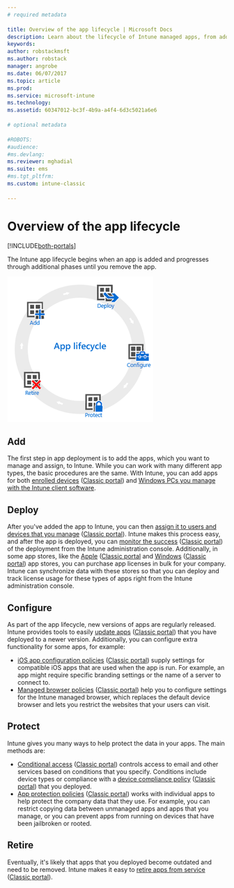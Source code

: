 ```yaml
---
# required metadata

title: Overview of the app lifecycle | Microsoft Docs
description: Learn about the lifecycle of Intune managed apps, from adding them, to their eventual retirement.
keywords:
author: robstackmsft
ms.author: robstack
manager: angrobe
ms.date: 06/07/2017
ms.topic: article
ms.prod:
ms.service: microsoft-intune
ms.technology:
ms.assetid: 60347012-bc3f-4b9a-a4f4-6d3c5021a6e6

# optional metadata

#ROBOTS:
#audience:
#ms.devlang:
ms.reviewer: mghadial
ms.suite: ems
#ms.tgt_pltfrm:
ms.custom: intune-classic

---
```


# Overview of the app lifecycle

[!INCLUDE[both-portals](./includes/note-for-both-portals.md)]

The Intune app lifecycle begins when an app is added and progresses through additional phases until you remove the app.

![The app lifecycle](./media/app-lifecycle.png "the Intune app lifecycle")

## Add

The first step in app deployment is to add the apps, which you want to manage and assign, to Intune. While you can work with many different app types, the basic procedures are the same. With Intune, you can add apps for both [enrolled devices](apps-add.md) ([Classic portal](/intune-classic/deploy-use/add-apps-for-mobile-devices-in-microsoft-intune)) and [Windows PCs you manage with the Intune client software](/intune-classic/deploy-use/add-apps-for-windows-pcs-in-microsoft-intune).

## Deploy

After you've added the app to Intune, you can then [assign it to users and devices that you manage](apps-deploy.md) ([Classic portal](/intune-classic/deploy-use/deploy-apps)). Intune makes this process easy, and after the app is deployed, you can [monitor the success](apps-monitor.md) ([Classic portal](/intune-classic/deploy-use/monitor-apps-in-microsoft-intune)) of the deployment from the Intune administration console. Additionally, in some app stores, like the  [Apple](vpp-apps-ios.md) ([Classic portal](/intune-classic/deploy-use/manage-ios-apps-you-purchased-through-a-volume-purchase-program-with-microsoft-intune) and [Windows](windows-store-for-business.md) ([Classic portal](/intune-classic/deploy-use/manage-apps-you-purchased-from-the-windows-store-for-business-with-microsoft-intune)) app stores, you can purchase app licenses in bulk for your company. Intune can synchronize data with these stores so that you can deploy and track license usage for these types of apps right from the Intune administration console.

## Configure

As part of the app lifecycle, new versions of apps are regularly released. Intune provides tools to easily [update apps](apps-add.md) ([Classic portal](/intune-classic/deploy-use/update-apps-using-microsoft-intune)) that you have deployed to a newer version. Additionally, you can configure extra functionality for some apps, for example:
- [iOS app configuration policies](app-configuration-policies-use-ios.md) ([Classic portal](/intune-classic/deploy-use/configure-ios-apps-with-mobile-app-configuration-policies-in-microsoft-intune)) supply settings for compatible iOS apps that are used when the app is run. For example, an app might require specific branding settings or the name of a server to connect to.
- [Managed browser policies](app-configuration-managed-browser.md) ([Classic portal](/intune-classic/deploy-use/manage-internet-access-using-managed-browser-policies)) help you to configure settings for the Intune managed browser, which replaces the default device browser and lets you restrict the websites that your users can visit.

## Protect

Intune gives you many ways to help protect the data in your apps. The main methods are:
- [Conditional access](conditional-access.md) ([Classic portal](/intune-classic/deploy-use/restrict-access-to-email-and-o365-services-with-microsoft-intune)) controls access to email and other services based on conditions that you specify. Conditions include device types or compliance with a [device compliance policy](device-compliance.md) ([Classic portal](/intune-classic/deploy-use/introduction-to-device-compliance-policies-in-microsoft-intune)) that you deployed.
- [App protection policies](app-protection-policy.md) ([Classic portal](/intune-classic/deploy-use/protect-app-data-using-mobile-app-management-policies-with-microsoft-intune)) works with individual apps to help protect the company data that they use. For example, you can restrict copying data between unmanaged apps and apps that you manage, or you can prevent apps from running on devices that have been jailbroken or rooted.

## Retire

Eventually, it's likely that apps that you deployed become outdated and need to be removed. Intune makes it easy to [retire apps from service](device-management.md) ([Classic portal](/intune-classic/deploy-use/retire-apps-using-microsoft-intune)).
